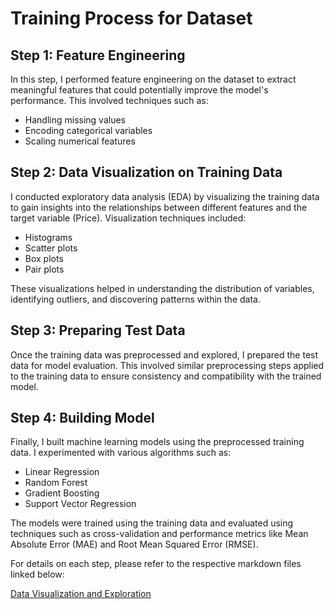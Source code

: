 # Training Process for Dataset

## Step 1: Feature Engineering

In this step, I performed feature engineering on the dataset to extract meaningful features that could potentially improve the model's performance. This involved techniques such as:

- Handling missing values
- Encoding categorical variables
- Scaling numerical features

## Step 2: Data Visualization on Training Data

I conducted exploratory data analysis (EDA) by visualizing the training data to gain insights into the relationships between different features and the target variable (Price). Visualization techniques included:

- Histograms
- Scatter plots
- Box plots
- Pair plots

These visualizations helped in understanding the distribution of variables, identifying outliers, and discovering patterns within the data.

## Step 3: Preparing Test Data

Once the training data was preprocessed and explored, I prepared the test data for model evaluation. This involved similar preprocessing steps applied to the training data to ensure consistency and compatibility with the trained model.

## Step 4: Building Model

Finally, I built machine learning models using the preprocessed training data. I experimented with various algorithms such as:

- Linear Regression
- Random Forest
- Gradient Boosting
- Support Vector Regression

The models were trained using the training data and evaluated using techniques such as cross-validation and performance metrics like Mean Absolute Error (MAE) and Root Mean Squared Error (RMSE).

For details on each step, please refer to the respective markdown files linked below:

[Data Visualization and Exploration](visualization.md)
